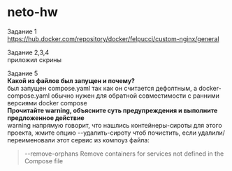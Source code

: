 # neto-hw
Задание 1 \
https://hub.docker.com/repository/docker/felpucci/custom-nginx/general

Задание 2,3,4 \
приложил скрины

Задание 5 \
**Какой из файлов был запущен и почему?** \
был запущен compose.yaml так как он считается дефолтным, а docker-compose.yaml обычно нужен для обратной совместимости с ранними версиями docker compose \
**Прочитайте warning, объясните суть предупреждения и выполните предложенное действие** \
warning напрямую говорит, что нашлись контейнеры-сироты для этого проекта, жмите опцию --удалить-сироту чтоб почистить, если удалили/переименовали этот сервис из компоуз файла:
> --remove-orphans            Remove containers for services not defined in the Compose file
